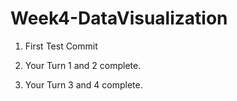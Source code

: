 # Week4-DataVisualization
1. First Test Commit

2. Your Turn 1 and 2 complete.

3. Your Turn 3 and 4 complete.